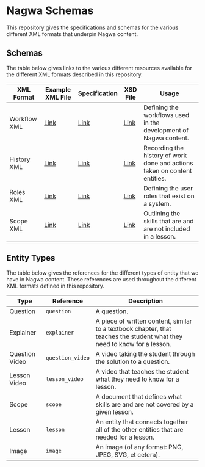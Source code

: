 # Nagwa Schemas

This repository gives the specifications and schemas for the various different XML formats that underpin Nagwa content.

## Schemas

The table below gives links to the various different resources available for the different XML formats described in this repository.

| XML Format | Example XML File | Specification | XSD File | Usage |
|---|---|---|---|---|
| Workflow XML | [Link](workflow/examples/new_explainer.workflow.xml) | [Link](workflow/workflow_xml_specification.md) | [Link](workflow/workflow.xsd) | Defining the workflows used in the development of Nagwa content. |
| History XML | [Link](history/examples/000000000000.history.xml) | [Link](history/history_xml_specification.md) | [Link](history/history.xsd) | Recording the history of work done and actions taken on content entities. |
| Roles XML | [Link](roles/examples/cds.roles.xml) | [Link](roles/roles_xml_specification.md) | [Link](roles/roles.xsd) | Defining the user roles that exist on a system. |
| Scope XML | [Link](scope/examples/189151468269.scope.xml) | [Link](scope/scope_xml_specification.md) | [Link](scope/scope.xsd) | Outlining the skills that are and are not included in a lesson. |


## Entity Types

The table below gives the references for the different types of entity that we have in Nagwa content. These references are used throughout the different XML formats defined in this repository.

| Type | Reference | Description | 
|---|---|---|
| Question | `question` | A question. | 
| Explainer | `explainer` | A piece of written content, similar to a textbook chapter, that teaches the student what they need to know for a lesson. |
| Question Video | `question_video` | A video taking the student through the solution to a question. |
| Lesson Video | `lesson_video` | A video that teaches the student what they need to know for a lesson. |
| Scope | `scope` | A document that defines what skills are and are not covered by a given lesson. |
| Lesson | `lesson` | An entity that connects together all of the other entities that are needed for a lesson. |
| Image | `image` | An image (of any format: PNG, JPEG, SVG, et cetera). |
